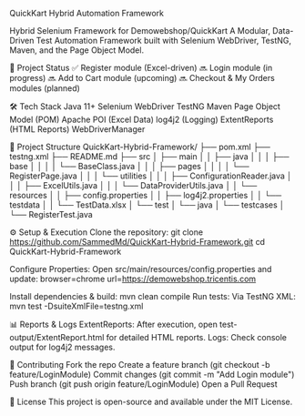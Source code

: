 QuickKart Hybrid Automation Framework

Hybrid Selenium Framework for Demowebshop/QuickKart
A Modular, Data-Driven Test Automation Framework built with Selenium WebDriver, TestNG, Maven, and the Page Object Model.

🚀 Project Status
✅ Register module (Excel-driven)
🔜 Login module (in progress)
🔜 Add to Cart module (upcoming)
🔜 Checkout & My Orders modules (planned)

🛠️ Tech Stack
Java 11+
Selenium WebDriver
TestNG
Maven
Page Object Model (POM)
Apache POI (Excel Data)
log4j2 (Logging)
ExtentReports (HTML Reports)
WebDriverManager

📂 Project Structure
QuickKart-Hybrid-Framework/
├── pom.xml
├── testng.xml
├── README.md
├── src
│   ├── main
│   │   ├── java
│   │   │   ├── base
│   │   │   │   └── BaseClass.java
│   │   │   ├── pages
│   │   │   │   └── RegisterPage.java
│   │   │   └── utilities
│   │   │       ├── ConfigurationReader.java
│   │   │       ├── ExcelUtils.java
│   │   │       └── DataProviderUtils.java
│   │   └── resources
│   │       ├── config.properties
│   │       ├── log4j2.properties
│   │       └── testdata
│   │           └── TestData.xlsx
│   └── test
│       └── java
│           └── testcases
│               └── RegisterTest.java

⚙️ Setup & Execution
Clone the repository:
git clone https://github.com/SammedMd/QuickKart-Hybrid-Framework.git
cd QuickKart-Hybrid-Framework

Configure Properties:
Open src/main/resources/config.properties and update:
browser=chrome
url=https://demowebshop.tricentis.com

Install dependencies & build:
mvn clean compile
Run tests:
Via TestNG XML:
mvn test -DsuiteXmlFile=testng.xml

📊 Reports & Logs
ExtentReports: After execution, open test-output/ExtentReport.html for detailed HTML reports.
Logs: Check console output for log4j2 messages.

🤝 Contributing
Fork the repo
Create a feature branch (git checkout -b feature/LoginModule)
Commit changes (git commit -m "Add Login module")
Push branch (git push origin feature/LoginModule)
Open a Pull Request

📜 License
This project is open-source and available under the MIT License.